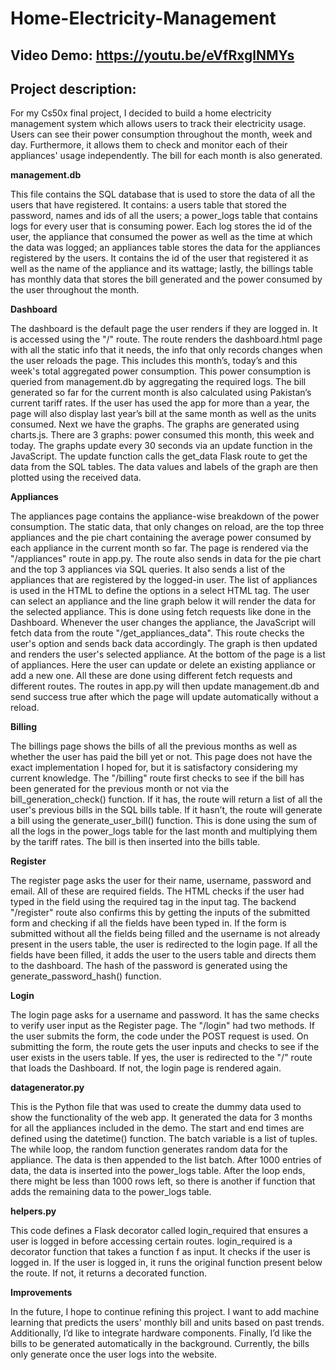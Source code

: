 # Home-Electricity-Management

## Video Demo: https://youtu.be/eVfRxglNMYs

## Project description:

For my Cs50x final project, I decided to build a home electricity management system which allows users to track their electricity usage. Users can see their power consumption throughout the month, week and day. Furthermore, it allows them to check and monitor each of their appliances' usage independently. The bill for each month is also generated.

**management.db**

This file contains the SQL database that is used to store the data of all the users that have registered. It contains: a users table that stored the password, names and ids of all the users; a power_logs table that contains logs for every user that is consuming power. Each log stores the id of the user, the appliance that consumed the power as well as the time at which the data was logged; an appliances table stores the data for the appliances registered by the users. It contains the id of the user that registered it as well as the name of the appliance and its wattage; lastly, the billings table has monthly data that stores the bill generated and the power consumed by the user throughout the month.

**Dashboard**

The dashboard is the default page the user renders if they are logged in. It is accessed using the "/" route. The route renders the dashboard.html page with all the static info that it needs, the info that only records changes when the user reloads the page. This includes this month’s, today’s and this week's total aggregated power consumption. This power consumption is queried from management.db by aggregating the required logs. The bill generated so far for the current month is also calculated using Pakistan’s current tariff rates. If the user has used the app for more than a year, the page will also display last year’s bill at the same month as well as the units consumed.
Next we have the graphs. The graphs are generated using charts.js. There are 3 graphs: power consumed this month, this week and today. The graphs update every 30 seconds via an update function in the JavaScript. The update function calls the get_data Flask route to get the data from the SQL tables. The data values and labels of the graph are then plotted using the received data.

**Appliances**

The appliances page contains the appliance-wise breakdown of the power consumption. The static data, that only changes on reload, are the top three appliances and the pie chart containing the average power consumed by each appliance in the current month so far. The page is rendered via the "/appliances" route in app.py. The route also sends in data for the pie chart and the top 3 appliances via SQL queries. It also sends a list of the appliances that are registered by the logged-in user. The list of appliances is used in the HTML to define the options in a select HTML tag. The user can select an appliance and the line graph below it will render the data for the selected appliance. This is done using fetch requests like done in the Dashboard. Whenever the user changes the appliance, the JavaScript will fetch data from the route "/get_appliances_data". This route checks the user's option and sends back data accordingly. The graph is then updated and renders the user's selected appliance.
At the bottom of the page is a list of appliances. Here the user can update or delete an existing appliance or add a new one. All these are done using different fetch requests and different routes. The routes in app.py will then update management.db and send success true after which the page will update automatically without a reload.

**Billing**

The billings page shows the bills of all the previous months as well as whether the user has paid the bill yet or not. This page does not have the exact implementation I hoped for, but it is satisfactory considering my current knowledge. The "/billing" route first checks to see if the bill has been generated for the previous month or not via the bill_generation_check() function. If it has, the route will return a list of all the user's previous bills in the SQL bills table. If it hasn’t, the route will generate a bill using the generate_user_bill() function. This is done using the sum of all the logs in the power_logs table for the last month and multiplying them by the tariff rates. The bill is then inserted into the bills table.

**Register**

The register page asks the user for their name, username, password and email. All of these are required fields. The HTML checks if the user had typed in the field using the required tag in the input tag. The backend "/register" route also confirms this by getting the inputs of the submitted form and checking if all the fields have been typed in. If the form is submitted without all the fields being filled and the username is not already present in the users table, the user is redirected to the login page. If all the fields have been filled, it adds the user to the users table and directs them to the dashboard. The hash of the password is generated using the generate_password_hash() function.

**Login**

The login page asks for a username and password. It has the same checks to verify user input as the Register page. The "/login" had two methods. If the user submits the form, the code under the POST request is used. On submitting the form, the route gets the user inputs and checks to see if the user exists in the users table. If yes, the user is redirected to the "/" route that loads the Dashboard. If not, the login page is rendered again.

**datagenerator.py**

This is the Python file that was used to create the dummy data used to show the functionality of the web app. It generated the data for 3 months for all the appliances included in the demo. The start and end times are defined using the datetime() function. The batch variable is a list of tuples. The while loop, the random function generates random data for the appliance. The data is then appended to the list batch. After 1000 entries of data, the data is inserted into the power_logs table. After the loop ends, there might be less than 1000 rows left, so there is another if function that adds the remaining data to the power_logs table.

**helpers.py**

This code defines a Flask decorator called login_required that ensures a user is logged in before accessing certain routes. login_required is a decorator function that takes a function f as input. It checks if the user is logged in. If the user is logged in, it runs the original function present below the route. If not, it returns a decorated function.

**Improvements**

In the future, I hope to continue refining this project. I want to add machine learning that predicts the users' monthly bill and units based on past trends. Additionally, I’d like to integrate hardware components. Finally, I’d like the bills to be generated automatically in the background. Currently, the bills only generate once the user logs into the website.






